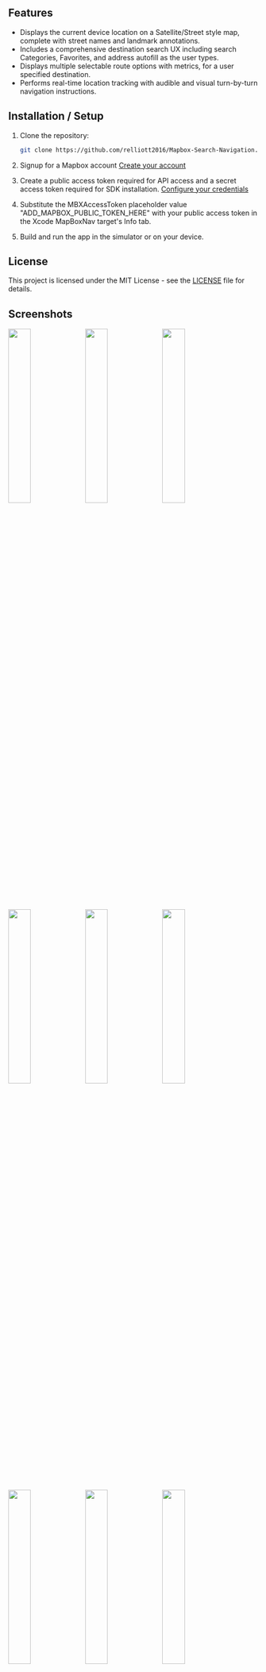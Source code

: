 ## Features

- Displays the current device location on a Satellite/Street style map, complete with street names and landmark annotations.
- Includes a comprehensive destination search UX including search Categories, Favorites, and address autofill as the user types.
- Displays multiple selectable route options with metrics, for a user specified destination.
- Performs real-time location tracking with audible and visual turn-by-turn navigation instructions.

## Installation / Setup

1. Clone the repository:
   ```sh
   git clone https://github.com/relliott2016/Mapbox-Search-Navigation.git

2. Signup  for a Mapbox account [Create your account](https://account.mapbox.com/auth/signup/)

3. Create a public access token required for API access and a secret access token required for SDK installation. [Configure your credentials](https://docs.mapbox.com/ios/navigation/guides/get-started/install/)

4. Substitute the MBXAccessToken placeholder value "ADD_MAPBOX_PUBLIC_TOKEN_HERE" with your public access token in the Xcode MapBoxNav target's Info tab.

5. Build and run the app in the simulator or on your device.

## License

This project is licensed under the MIT License - see the [LICENSE](LICENSE) file for details.

## Screenshots

<img src="https://github.com/relliott2016/Mapbox-Search-Navigation/blob/master/Screenshots/Screen-1.png" width=30% height=30%>          <img src="https://github.com/relliott2016/Mapbox-Search-Navigation/blob/master/Screenshots/Screen-2.png" width=30% height=30%>          <img src="https://github.com/relliott2016/Mapbox-Search-Navigation/blob/master/Screenshots/Screen-3.png" width=30% height=30%>          <img src="https://github.com/relliott2016/Mapbox-Search-Navigation/blob/master/Screenshots/Screen-4.png" width=30% height=30%>          <img src="https://github.com/relliott2016/Mapbox-Search-Navigation/blob/master/Screenshots/Screen-5.png" width=30% height=30%>          <img src="https://github.com/relliott2016/Mapbox-Search-Navigation/blob/master/Screenshots/Screen-6.png" width=30% height=30%>          <img src="https://github.com/relliott2016/Mapbox-Search-Navigation/blob/master/Screenshots/Screen-7.png" width=30% height=30%>          <img src="https://github.com/relliott2016/Mapbox-Search-Navigation/blob/master/Screenshots/Screen-8.png" width=30% height=30%>          <img src="https://github.com/relliott2016/Mapbox-Search-Navigation/blob/master/Screenshots/Screen-9.png" width=30% height=30%>
